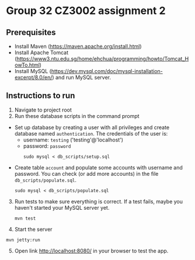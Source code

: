# Group 32 CZ3002 assignment 2

## Prerequisites

- Install Maven (<https://maven.apache.org/install.html>)
- Install Apache Tomcat (<https://www3.ntu.edu.sg/home/ehchua/programming/howto/Tomcat_HowTo.html>)
- Install MySQL (<https://dev.mysql.com/doc/mysql-installation-excerpt/8.0/en/>) 
  and run MySQL server. 

## Instructions to run

1. Navigate to project root
2. Run these database scripts in the command prompt
- Set up database by creating a user with all privileges and create database 
  named `authentication`. The credentials of the user is:
  - username: `testing` ('testing'@'localhost')
  - password: `password`
    ```shell
    sudo mysql < db_scripts/setup.sql
    ```
- Create table `account` and populate some accounts with username and password.
  You can check (or add more accounts) in the file `db_scripts/populate.sql`.
    ```shell
    sudo mysql < db_scripts/populate.sql
    ```
3. Run tests to make sure everything is correct. If a test fails, maybe you 
haven't started your MySQL server yet.
    ```shell
    mvn test
    ```
4. Start the server
```shell
mvn jetty:run
```
5. Open link <http://localhost:8080/> in your browser to test the app.
